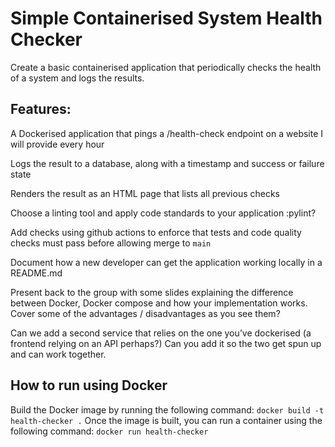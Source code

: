 # Simple Containerised System Health Checker
Create a basic containerised application that periodically checks the health of a system and logs the results. 

## Features:
A Dockerised application that pings a /health-check endpoint on a website I will provide every hour

Logs the result to a database, along with a timestamp and success or failure state

Renders the result as an HTML page that lists all previous checks

Choose a linting tool and apply code standards to your application :pylint?

Add checks using github actions to enforce that tests and code quality checks must pass before allowing merge to `main`

Document how a new developer can get the application working locally in a README.md

Present back to the group with some slides explaining the difference between Docker, Docker compose and how your implementation works. Cover some of the advantages / disadvantages as you see them?

Can we add a second service that relies on the one you’ve dockerised (a frontend relying on an API perhaps?) Can you add it so the two get spun up and can work together.

## How to run using Docker

Build the Docker image by running the following command:
`docker build -t health-checker .`
Once the image is built, you can run a container using the following command:
`docker run health-checker`
